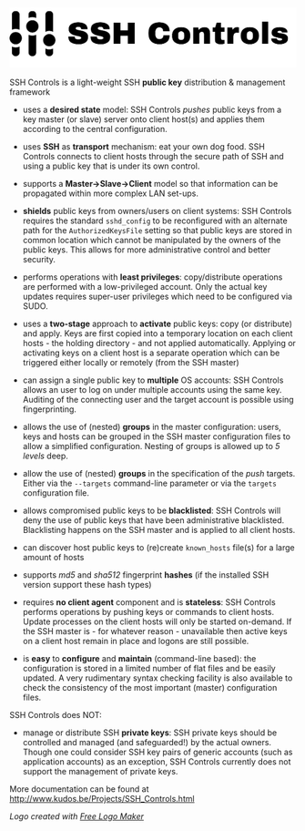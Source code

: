 <p align="center"><img src="logo.png" alt="SSH Controls Logo"></p>

SSH Controls is a light-weight SSH **public key** distribution & management framework

* uses a **desired state** model: SSH Controls *pushes* public keys from a key master (or slave) server onto client host(s) and applies them according to the central configuration.

* uses **SSH** as **transport** mechanism: eat your own dog food. SSH Controls connects to client hosts through the secure path of SSH and using a public key that is under its own control.

* supports a **Master→Slave→Client** model so that information can be propagated within more complex LAN set-ups.

* **shields** public keys from owners/users on client systems: SSH Controls requires the standard `sshd_config` to be reconfigured with an alternate path for the `AuthorizedKeysFile` setting so that public keys are stored in common location which cannot be manipulated by the owners of the public keys. This allows for more administrative control and better security.

* performs operations with **least privileges**: copy/distribute operations are performed with a low-privileged account. Only the actual key updates requires super-user privileges which need to be configured via SUDO.

* uses a **two-stage** approach to **activate** public keys: copy (or distribute) and apply. Keys are first copied into a temporary location on each client hosts - the holding directory - and not applied automatically. Applying or activating keys on a client host is a separate operation which can be triggered either locally or remotely (from the SSH master)

* can assign a single public key to **multiple** OS accounts: SSH Controls allows an user to log on under multiple accounts using the same key. Auditing of the connecting user and the target account is possible using fingerprinting.

* allows the use of (nested) **groups** in the master configuration: users, keys and hosts can be grouped in the SSH master configuration files to allow a simplified configuration. Nesting of groups is allowed up to *5 levels* deep.

* allow the use of (nested) **groups** in the specification of the *push* targets. Either via the `--targets` command-line parameter or via the `targets` configuration file.

* allows compromised public keys to be **blacklisted**: SSH Controls will deny the use of public keys that have been administrative blacklisted. Blacklisting happens on the SSH master and is applied to all client hosts.

* can discover host public keys to (re)create `known_hosts` file(s) for a large amount of hosts

* supports *md5* and *sha512* fingerprint **hashes** (if the installed SSH version support these hash types)

* requires **no client agent** component and is **stateless**: SSH Controls performs operations by pushing keys or commands to client hosts. Update processes on the client hosts will only be started on-demand. If the SSH master is - for whatever reason - unavailable then active keys on a client host remain in place and logons are still possible.

* is **easy** to **configure** and **maintain** (command-line based): the configuration is stored in a limited number of flat files and be easily updated. A very rudimentary syntax checking facility is also available to check the consistency of the most important (master) configuration files.


SSH Controls does NOT:

* manage or distribute SSH **private keys**: SSH private keys should be controlled and managed (and safeguarded!) by the actual owners. Though one could consider SSH key pairs of generic accounts (such as application accounts) as an exception, SSH Controls currently does not support the management of private keys.

More documentation can be found at http://www.kudos.be/Projects/SSH_Controls.html

*Logo created with [Free Logo Maker](https://logomakr.com)*
